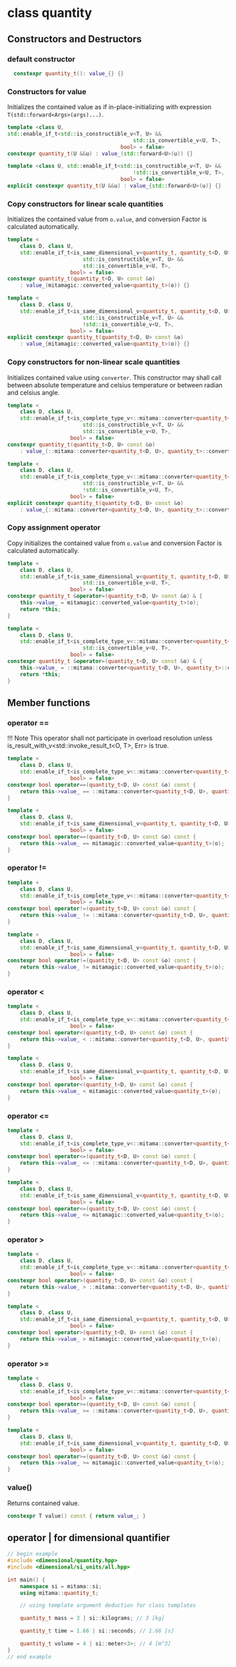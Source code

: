 # class quantity

## Constructors and Destructors

### default constructor

```cpp
  constexpr quantity_t(): value_{} {}
```

### Constructors for value

Initializes the contained value as if in-place-initializing with expression `T(std::forward<Args>(args)...)`.

```cpp
template <class U, 
std::enable_if_t<std::is_constructible_v<T, U> &&
                                        std::is_convertible_v<U, T>,
                                    bool> = false>
constexpr quantity_t(U &&u) : value_(std::forward<U>(u)) {}

template <class U, std::enable_if_t<std::is_constructible_v<T, U> &&
                                        !std::is_convertible_v<U, T>,
                                    bool> = false>
explicit constexpr quantity_t(U &&u) : value_{std::forward<U>(u)} {}
```

### Copy constructors for linear scale quantities

Initializes the contained value from `o.value`, and conversion Factor is calculated automatically.

```cpp
template <
    class D, class U,
    std::enable_if_t<is_same_dimensional_v<quantity_t, quantity_t<D, U>> &&
                        std::is_constructible_v<T, U> &&
                        std::is_convertible_v<U, T>,
                    bool> = false>
constexpr quantity_t(quantity_t<D, U> const &o)
    : value_(mitamagic::converted_value<quantity_t>(o)) {}

template <
    class D, class U,
    std::enable_if_t<is_same_dimensional_v<quantity_t, quantity_t<D, U>> &&
                        std::is_constructible_v<T, U> &&
                        !std::is_convertible_v<U, T>,
                    bool> = false>
explicit constexpr quantity_t(quantity_t<D, U> const &o)
    : value_{mitamagic::converted_value<quantity_t>(o)} {}
```

### Copy constructors for non-linear scale quantities

Initializes contained value using `converter`.
This constructor may shall call between absolute temperature and celsius temperature or between radian and celsius angle.

```cpp
template <
    class D, class U,
    std::enable_if_t<is_complete_type_v<::mitama::converter<quantity_t<D, U>, quantity_t>> &&
                        std::is_constructible_v<T, U> &&
                        std::is_convertible_v<U, T>,
                    bool> = false>
constexpr quantity_t(quantity_t<D, U> const &o)
    : value_(::mitama::converter<quantity_t<D, U>, quantity_t>::convert(o)) {}

template <
    class D, class U,
    std::enable_if_t<is_complete_type_v<::mitama::converter<quantity_t<D, U>, quantity_t>> &&
                        std::is_constructible_v<T, U> &&
                        !std::is_convertible_v<U, T>,
                    bool> = false>
explicit constexpr quantity_t(quantity_t<D, U> const &o)
    : value_{::mitama::converter<quantity_t<D, U>, quantity_t>::convert(o)} {}
```

### Copy assignment operator

Copy initializes the contained value from `o.value` and conversion Factor is calculated automatically.


```cpp
template <
    class D, class U,
    std::enable_if_t<is_same_dimensional_v<quantity_t, quantity_t<D, U>> &&
                        std::is_convertible_v<U, T>,
                    bool> = false>
constexpr quantity_t &operator=(quantity_t<D, U> const &o) & {
    this->value_ = mitamagic::converted_value<quantity_t>(o);
    return *this;
}

template <
    class D, class U,
    std::enable_if_t<is_complete_type_v<::mitama::converter<quantity_t<D, U>, quantity_t>> &&
                        std::is_convertible_v<U, T>,
                    bool> = false>
constexpr quantity_t &operator=(quantity_t<D, U> const &o) & {
    this->value_ = ::mitama::converter<quantity_t<D, U>, quantity_t>::convert(o);
    return *this;
}
```

## Member functions

### operator ==


!!! Note
    This operator shall not participate in overload resolution unless is_result_with_v<std::invoke_result_t<O, T>, Err<E>> is true.


```cpp
template <
    class D, class U,
    std::enable_if_t<is_complete_type_v<::mitama::converter<quantity_t<D, U>, quantity_t>>,
                    bool> = false>
constexpr bool operator==(quantity_t<D, U> const &o) const {
    return this->value_ == ::mitama::converter<quantity_t<D, U>, quantity_t>::convert(o);
}

template <
    class D, class U,
    std::enable_if_t<is_same_dimensional_v<quantity_t, quantity_t<D, U>>,
                    bool> = false>
constexpr bool operator==(quantity_t<D, U> const &o) const {
    return this->value_ == mitamagic::converted_value<quantity_t>(o);
}
```

### operator !=

```cpp
template <
    class D, class U,
    std::enable_if_t<is_complete_type_v<::mitama::converter<quantity_t<D, U>, quantity_t>>,
                    bool> = false>
constexpr bool operator!=(quantity_t<D, U> const &o) const {
    return this->value_ != ::mitama::converter<quantity_t<D, U>, quantity_t>::convert(o);
}

template <
    class D, class U,
    std::enable_if_t<is_same_dimensional_v<quantity_t, quantity_t<D, U>>,
                    bool> = false>
constexpr bool operator!=(quantity_t<D, U> const &o) const {
    return this->value_ != mitamagic::converted_value<quantity_t>(o);
}
```

### operator <

```cpp
template <
    class D, class U,
    std::enable_if_t<is_complete_type_v<::mitama::converter<quantity_t<D, U>, quantity_t>>,
                    bool> = false>
constexpr bool operator<(quantity_t<D, U> const &o) const {
    return this->value_ < ::mitama::converter<quantity_t<D, U>, quantity_t>::convert(o);
}

template <
    class D, class U,
    std::enable_if_t<is_same_dimensional_v<quantity_t, quantity_t<D, U>>,
                    bool> = false>
constexpr bool operator<(quantity_t<D, U> const &o) const {
    return this->value_ < mitamagic::converted_value<quantity_t>(o);
}
```

### operator <=

```cpp
template <
    class D, class U,
    std::enable_if_t<is_complete_type_v<::mitama::converter<quantity_t<D, U>, quantity_t>>,
                    bool> = false>
constexpr bool operator<=(quantity_t<D, U> const &o) const {
    return this->value_ <= ::mitama::converter<quantity_t<D, U>, quantity_t>::convert(o);
}

template <
    class D, class U,
    std::enable_if_t<is_same_dimensional_v<quantity_t, quantity_t<D, U>>,
                    bool> = false>
constexpr bool operator<=(quantity_t<D, U> const &o) const {
    return this->value_ <= mitamagic::converted_value<quantity_t>(o);
}
```

### operator >

```cpp
template <
    class D, class U,
    std::enable_if_t<is_complete_type_v<::mitama::converter<quantity_t<D, U>, quantity_t>>,
                    bool> = false>
constexpr bool operator>(quantity_t<D, U> const &o) const {
    return this->value_ > ::mitama::converter<quantity_t<D, U>, quantity_t>::convert(o);
}

template <
    class D, class U,
    std::enable_if_t<is_same_dimensional_v<quantity_t, quantity_t<D, U>>,
                    bool> = false>
constexpr bool operator>(quantity_t<D, U> const &o) const {
    return this->value_ > mitamagic::converted_value<quantity_t>(o);
}
```

### operator >=

```cpp
template <
    class D, class U,
    std::enable_if_t<is_complete_type_v<::mitama::converter<quantity_t<D, U>, quantity_t>>,
                    bool> = false>
constexpr bool operator>=(quantity_t<D, U> const &o) const {
    return this->value_ >= ::mitama::converter<quantity_t<D, U>, quantity_t>::convert(o);
}

template <
    class D, class U,
    std::enable_if_t<is_same_dimensional_v<quantity_t, quantity_t<D, U>>,
                    bool> = false>
constexpr bool operator>=(quantity_t<D, U> const &o) const {
    return this->value_ >= mitamagic::converted_value<quantity_t>(o);
}
```

### value()

Returns contained value.

```cpp
constexpr T value() const { return value_; }
```

## operator | for dimensional quantifier

```cpp
// begin example
#include <dimensional/quantity.hpp>
#include <dimensional/si_units/all.hpp>

int main() {
    namespace si = mitama::si;
    using mitama::quantity_t;

    // using template argument deduction for class templates

    quantity_t mass = 3 | si::kilograms; // 3 [kg]

    quantity_t time = 1.66 | si::seconds; // 1.66 [s]

    quantity_t volume = 4 | si::meter<3>; // 4 [m^3]
}
// end example
```